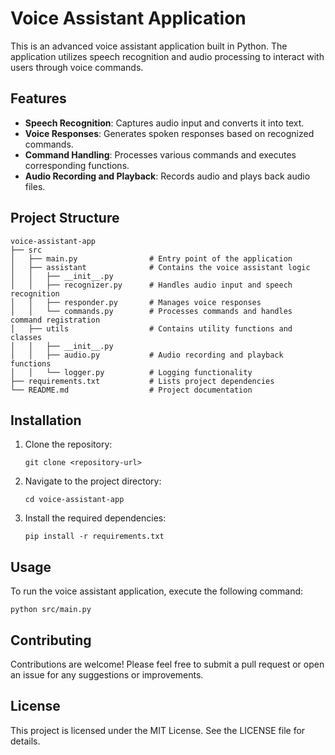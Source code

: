 # Voice Assistant Application

This is an advanced voice assistant application built in Python. The application utilizes speech recognition and audio processing to interact with users through voice commands.

## Features

- **Speech Recognition**: Captures audio input and converts it into text.
- **Voice Responses**: Generates spoken responses based on recognized commands.
- **Command Handling**: Processes various commands and executes corresponding functions.
- **Audio Recording and Playback**: Records audio and plays back audio files.

## Project Structure

```
voice-assistant-app
├── src
│   ├── main.py                # Entry point of the application
│   ├── assistant              # Contains the voice assistant logic
│   │   ├── __init__.py
│   │   ├── recognizer.py      # Handles audio input and speech recognition
│   │   ├── responder.py       # Manages voice responses
│   │   └── commands.py        # Processes commands and handles command registration
│   ├── utils                  # Contains utility functions and classes
│   │   ├── __init__.py
│   │   ├── audio.py           # Audio recording and playback functions
│   │   └── logger.py          # Logging functionality
├── requirements.txt           # Lists project dependencies
└── README.md                  # Project documentation
```

## Installation

1. Clone the repository:
   ```
   git clone <repository-url>
   ```
2. Navigate to the project directory:
   ```
   cd voice-assistant-app
   ```
3. Install the required dependencies:
   ```
   pip install -r requirements.txt
   ```

## Usage

To run the voice assistant application, execute the following command:
```
python src/main.py
```

## Contributing

Contributions are welcome! Please feel free to submit a pull request or open an issue for any suggestions or improvements.

## License

This project is licensed under the MIT License. See the LICENSE file for details.